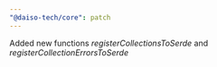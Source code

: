 ```yaml
---
"@daiso-tech/core": patch
---
```


Added new functions <i>registerCollectionsToSerde</i> and <i>registerCollectionErrorsToSerde</i>
